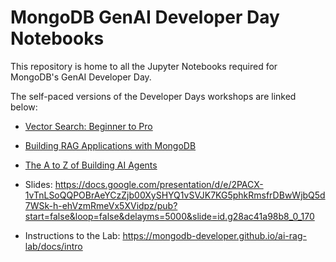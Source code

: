 # MongoDB GenAI Developer Day Notebooks
This repository is home to all the Jupyter Notebooks required for MongoDB's GenAI Developer Day. 

The self-paced versions of the Developer Days workshops are linked below:

* [Vector Search: Beginner to Pro](https://mongodb-developer.github.io/vector-search-lab/)

* [Building RAG Applications with MongoDB](https://mongodb-developer.github.io/ai-rag-lab/)

* [The A to Z of Building AI Agents](https://mongodb-developer.github.io/ai-agents-lab/)

* Slides: https://docs.google.com/presentation/d/e/2PACX-1vTnLSoQQPOBrAeYCzZjb00XySHYQ1vSVJK7KG5phkRmsfrDBwWjbQ5d7WSk-h-ehVzmRmeVx5XVidpz/pub?start=false&loop=false&delayms=5000&slide=id.g28ac41a98b8_0_170

* Instructions to the Lab: https://mongodb-developer.github.io/ai-rag-lab/docs/intro
